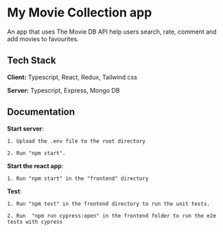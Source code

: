 
# My Movie Collection app

An app that uses The Movie DB API help users search, rate, comment and add movies to favourites.



## Tech Stack

**Client:** Typescript, React, Redux, Tailwind css

**Server:** Typescript, Express, Mongo DB
## Documentation

**Start server**: 

    1. Upload the .env file to the root directory

    2. Run "npm start".

**Start the react app**:

    1. Run "npm start" in the "frontend" directory

**Test**:

    1. Run "npm test" in the frontend directory to run the unit tests.

    2. Run  "npm run cypress:open" in the frontend folder to run the e2e tests with cypress


